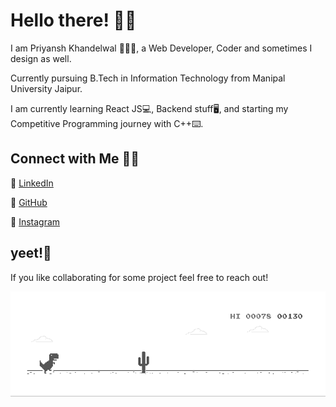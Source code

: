 # Hello there! 👋🏻

I am Priyansh Khandelwal 🙋🏻‍♂️, a Web Developer, Coder and sometimes I design as well.

Currently pursuing B.Tech in Information Technology from Manipal University Jaipur.

I am currently learning React JS💻, Backend stuff🖥, and starting my Competitive Programming journey with C++⌨. 

## Connect with Me 🤝🏻

🎇 [LinkedIn](https://www.linkedin.com/in/priyansh-khandelwal-34867b188/)
 
🎇 [GitHub](https://github.com/priyanshk20)
 
🎇 [Instagram](https://www.instagram.com/ipriyanshk/)

## yeet!🎊
If you like collaborating for some project feel free to reach out! 

 ![Dino](https://raw.githubusercontent.com/priyanshk20/priyanshk20/master/dino.gif)
 


